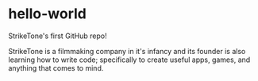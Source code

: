 # hello-world
StrikeTone's first GitHub repo!

StrikeTone is a filmmaking company in it's infancy and its founder is also learning how to write code; specifically to create useful apps, games, and anything that comes to mind.
